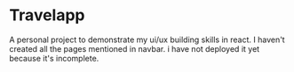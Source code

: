 # Travelapp
A personal project to demonstrate my ui/ux building skills in react.
I haven't created all the pages mentioned in navbar.
i have not deployed it yet because it's incomplete.
